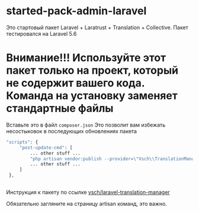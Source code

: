 # started-pack-admin-laravel
Это стартовый пакет Laravel + Laratrust + Translation + Collective. Пакет тестировался на Laravel 5.6

# Внимание!!! Используйте этот пакет только на проект, который не содержит вашего кода. Команда на установку заменяет стандартные файлы

Вставьте это в файл `composer.json`
Это позволит вам избежать несостыковок в последующих обновлениях пакета


```php
"scripts": {
     "post-update-cmd": [
         ... other stuff ...
         "php artisan vendor:publish --provider=\"Vsch\\TranslationManager\\ManagerServiceProvider\" --tag=public --force",
         ... other stuff ...
     ]
 },
 
 ```
 
Инструкция к пакету по ссылке [vsch/laravel-translation-manager](https://github.com/vsch/laravel-translation-manager/wiki/Artisan-Commands)
 
Обязательно загляните на страницу artisan команд, это важно.